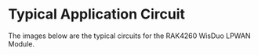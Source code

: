<!-- ---
next: /en-us/datasheet/rak4600/
--- -->
# Typical Application Circuit

The images below are the typical circuits for the RAK4260 WisDuo LPWAN Module.

<rk-img
  src="/assets/images/datasheet/rak4260/rf-circuit.jpg"
  width="75%"
  figure-number="1"
  caption="RF Circuit"
/>


<rk-img
  src="/assets/images/datasheet/rak4260/reset-circuit.jpg"
  width="75%"
  figure-number="2"
  caption="Reset Circuit"
/>